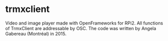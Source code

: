 # trmxclient
Video and image player made with OpenFrameworks for RPi2. All functions of TrmxClient are addressable by OSC. The code was written by Angela Gabereau (Montréal) in 2015. 

